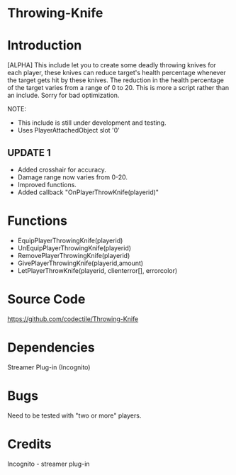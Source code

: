 Throwing-Knife
==============


Introduction
=============
[ALPHA]
This include let you to create some deadly throwing knives for each player, these knives
can reduce target's health percentage whenever the target gets hit by these knives. The
reduction in the health percentage of the target varies from a range of 0 to 20.
This is more a script rather than an include. Sorry for bad optimization.


NOTE: 
* This include is still under development and testing.
* Uses PlayerAttachedObject slot '0'

UPDATE 1
----------
* Added crosshair for accuracy.
* Damage range now varies from 0-20.
* Improved functions.
* Added callback "OnPlayerThrowKnife(playerid)"

Functions
===========
* EquipPlayerThrowingKnife(playerid)
* UnEquipPlayerThrowingKnife(playerid)
* RemovePlayerThrowingKnife(playerid)
* GivePlayerThrowingKnife(playerid,amount)
* LetPlayerThrowKnife(playerid, clienterror[], errorcolor)	



Source Code
============
https://github.com/codectile/Throwing-Knife



Dependencies
==============
Streamer Plug-in (Incognito)



Bugs
=======
Need to be tested with "two or more" players.



Credits
=========
Incognito - streamer plug-in
